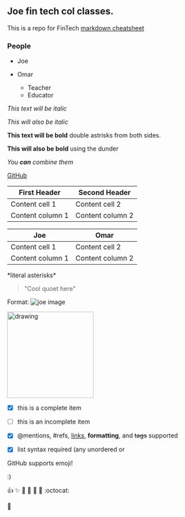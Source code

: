 <h2> Joe fin tech col classes. </h2>

This is a repo for FinTech 
[ markdown cheatsheet](https://guides.github.com/pdfs/markdown-cheatsheet-online.pdf)

### People
* Joe
* Omar
  
  * Teacher
  * Educator

*This text will be italic*

_This will also be italic_

**This text will be bold**  double astrisks from both sides.

__This will also be bold__    using the dunder

*You **can** combine them*

[GitHub](http://github.com)





First Header | Second Header       
------------ | -------------
Content cell 1 | Content cell 2
Content column 1 | Content column 2

Joe | Omar
------------ | -------------
Content cell 1 | Content cell 2
Content column 1 | Content column 2



\*literal asterisks\*


> "Cool quoet here"


Format: ![joe image](https://scontent-lga3-1.xx.fbcdn.net/v/t1.6435-9/159841137_281247410037462_4799871305254331137_n.jpg?_nc_cat=107&ccb=1-5&_nc_sid=09cbfe&_nc_ohc=yf5_Z6ZriZEAX_u6sPt&_nc_ht=scontent-lga3-1.xx&oh=eaffbb9f7bd97fdae2e0a919a044b799&oe=615237A7)



<img src="https://scontent-lga3-1.xx.fbcdn.net/v/t1.6435-9/159841137_281247410037462_4799871305254331137_n.jpg?_nc_cat=107&ccb=1-5&_nc_sid=09cbfe&_nc_ohc=yf5_Z6ZriZEAX_u6sPt&_nc_ht=scontent-lga3-1.xx&oh=eaffbb9f7bd97fdae2e0a919a044b799&oe=615237A7" alt="drawing" width="200"/>





- [x] this is a complete item
- [ ] this is an incomplete item
- [x] @mentions, #refs, [links](), 
**formatting**, and <del>tags</del> 
supported
- [x] list syntax required (any 
unordered or 


GitHub supports emoji!

:)

:+1: :sparkles: :camel: :tada: 
:rocket: :metal: :octocat: 



👏








 








